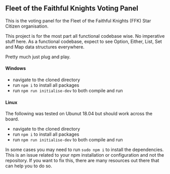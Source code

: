 ## Fleet of the Faithful Knights Voting Panel

This is the voting panel for the Fleet of the Faithful Knights (FFK) Star Citizen organisation.

This project is for the most part all functional codebase wise. No imperative stuff here. As a functional codebase, expect to see Option, Either, List, Set and Map data structures everywhere. 

Pretty much just plug and play.

#### Windows

* navigate to the cloned directory
* run ```npm i``` to install all packages
* run ```npm run initialise-dev``` to both compile and run

#### Linux 

The following was tested on Ubunut 18.04 but should work across the board.

* navigate to the cloned directory
* run ```npm i``` to install all packages
* run ```npm run initialise-dev``` to both compile and run

In some cases you may need to run ```sudo npm i``` to install the dependencies. This is an issue related to your npm installation or configuration and not the repository. If you want to fix this, there are many resources out there that can help you to do so.
